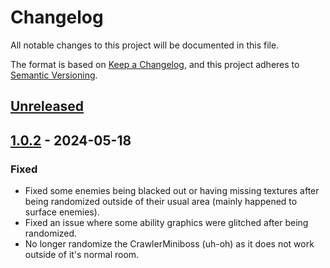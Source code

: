 # Changelog

All notable changes to this project will be documented in this file.

The format is based on [Keep a Changelog](https://keepachangelog.com/en/1.1.0/),
and this project adheres to [Semantic Versioning](https://semver.org/spec/v2.0.0.html).

## [Unreleased]

## [1.0.2] - 2024-05-18

### Fixed

- Fixed some enemies being blacked out or having missing textures after being randomized outside of their usual area (mainly happened to surface enemies).
- Fixed an issue where some ability graphics were glitched after being randomized.
- No longer randomize the CrawlerMiniboss (uh-oh) as it does not work outside of it's normal room.

[unreleased]: https://github.com/Dannyj1/HadesIIRandomizer/compare/1.0.2...HEAD
[1.0.2]: https://github.com/Dannyj1/HadesIIRandomizer/compare/bcbdcf426c9c2ce564460613c12714bc6a9bb6cd...1.0.2

